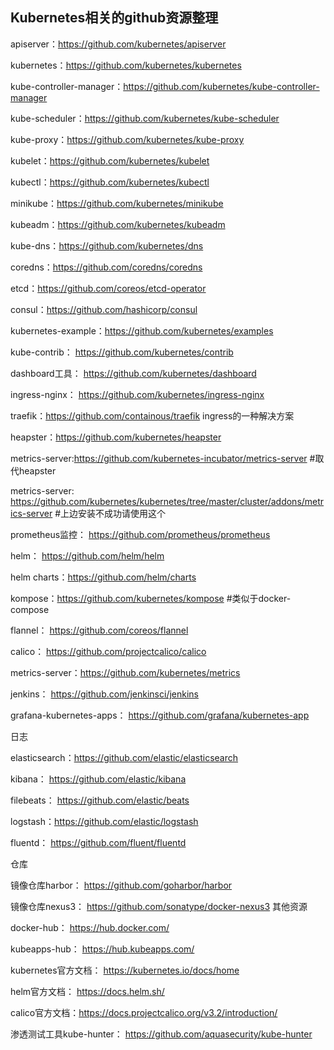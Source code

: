 ##  Kubernetes相关的github资源整理

apiserver：https://github.com/kubernetes/apiserver

kubernetes：https://github.com/kubernetes/kubernetes

kube-controller-manager：https://github.com/kubernetes/kube-controller-manager

kube-scheduler：https://github.com/kubernetes/kube-scheduler

kube-proxy：https://github.com/kubernetes/kube-proxy

kubelet：https://github.com/kubernetes/kubelet

kubectl：https://github.com/kubernetes/kubectl

minikube：https://github.com/kubernetes/minikube

kubeadm：https://github.com/kubernetes/kubeadm

kube-dns：https://github.com/kubernetes/dns

coredns：https://github.com/coredns/coredns

etcd：https://github.com/coreos/etcd-operator

consul：https://github.com/hashicorp/consul

kubernetes-example：https://github.com/kubernetes/examples

kube-contrib： https://github.com/kubernetes/contrib

dashboard工具： https://github.com/kubernetes/dashboard

ingress-nginx： https://github.com/kubernetes/ingress-nginx

traefik：https://github.com/containous/traefik ingress的一种解决方案

heapster：https://github.com/kubernetes/heapster

metrics-server:https://github.com/kubernetes-incubator/metrics-server #取代heapster

metrics-server: https://github.com/kubernetes/kubernetes/tree/master/cluster/addons/metrics-server #上边安装不成功请使用这个

prometheus监控： https://github.com/prometheus/prometheus

helm： https://github.com/helm/helm

helm charts：https://github.com/helm/charts

kompose：https://github.com/kubernetes/kompose #类似于docker-compose

flannel： https://github.com/coreos/flannel

calico： https://github.com/projectcalico/calico

metrics-server：https://github.com/kubernetes/metrics

jenkins： https://github.com/jenkinsci/jenkins

grafana-kubernetes-apps： https://github.com/grafana/kubernetes-app

日志

elasticsearch：https://github.com/elastic/elasticsearch

kibana： https://github.com/elastic/kibana

filebeats： https://github.com/elastic/beats

logstash：https://github.com/elastic/logstash

fluentd： https://github.com/fluent/fluentd

仓库

镜像仓库harbor： https://github.com/goharbor/harbor

镜像仓库nexus3： https://github.com/sonatype/docker-nexus3
其他资源

docker-hub： https://hub.docker.com/

kubeapps-hub： https://hub.kubeapps.com/

kubernetes官方文档： https://kubernetes.io/docs/home

helm官方文档： https://docs.helm.sh/

calico官方文档：https://docs.projectcalico.org/v3.2/introduction/

渗透测试工具kube-hunter： https://github.com/aquasecurity/kube-hunter
